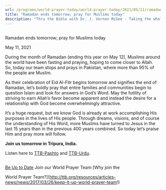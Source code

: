 ```yaml
---
url: /programs/world-prayer-today/world-prayer-today/2021/05/11/ramadan-ends-tomorrow-pray-for-muslims-today
title: "Ramadan ends tomorrow; pray for Muslims today"
description: "Thru the Bible with Dr. J. Vernon McGee - Taking the whole Word to the whole world"
---
```







## 
 Ramadan ends tomorrow; pray for Muslims today


May 11, 2021




During the month of Ramadan (ending this year on May 12), Muslims around the world have been fasting and praying, hoping to come closer to Allah. So, today our team stops and prays in Pakistan, where more than 95% of the people are Muslim.

As their celebration of Eid Al-Fitr begins tomorrow and signifies the end of Ramadan, let’s boldly pray that entire families and communities begin to question Islam and look for answers in God’s Word. May the futility of striving to earn Allah’s favor become apparent and instead the desire for a relationship with God become overwhelmingly attractive. 

It’s a huge request, but we know God is already at work accomplishing His purposes in the lives of His people. Through dreams, visions, and of course the understanding of His Word, more Muslims have turned to Jesus in the last 15 years than in the previous 400 years combined. So today let’s praise Him and pray more will follow.

**Join us tomorrow in Tripura, India.**

Listen here to [TTB-Pashto](https://ttb.twr.org/home/day,0437/language,PBT) and [TTB-Urdu](https://ttb.twr.org/home/day,0440/language,URD).







## 




[Be Up to Date](http://feeds.feedburner.com/WorldPrayerToday "World Prayer Today RSS Feed")
Join our World Prayer Team
[Why join the  

World Prayer Team?](http://ttb.org/resources/articles-news/news/2017/03/26/keep-it-up-world-prayer-team!)




